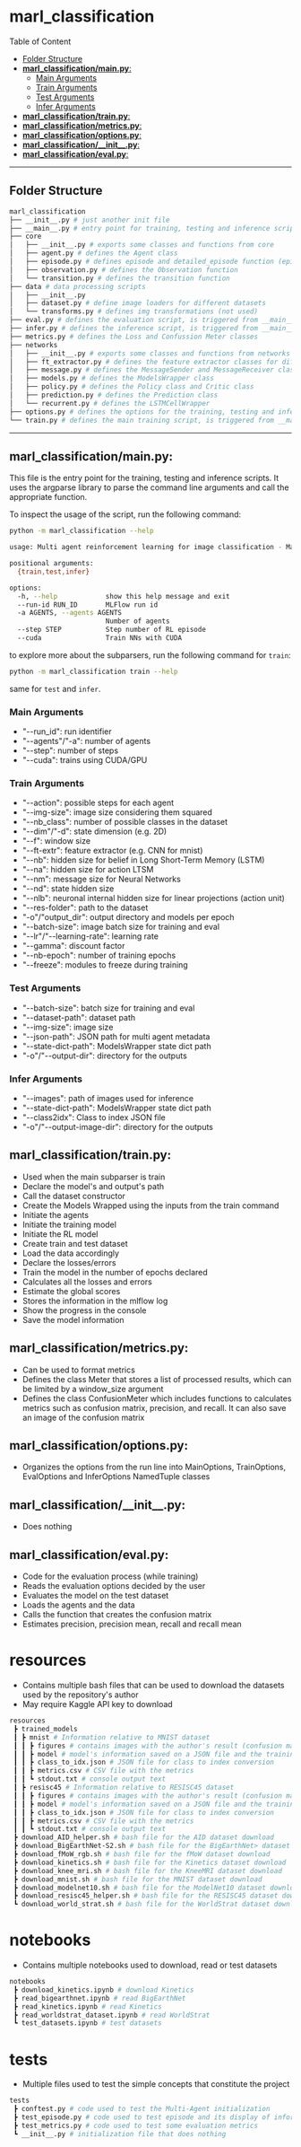 # marl_classification <!-- omit in toc -->

Table of Content

- [Folder Structure](#folder-structure)
- [**marl\_classification/__main__.py**:](#marl_classificationmainpy)
  - [Main Arguments](#main-arguments)
  - [Train Arguments](#train-arguments)
  - [Test Arguments](#test-arguments)
  - [Infer Arguments](#infer-arguments)
- [**marl\_classification/train.py**:](#marl_classificationtrainpy)
- [**marl\_classification/metrics.py**:](#marl_classificationmetricspy)
- [**marl\_classification/options.py**:](#marl_classificationoptionspy)
- [**marl\_classification/\_\_init\_\_.py**:](#marl_classification__init__py)
- [**marl\_classification/eval.py**:](#marl_classificationevalpy)


---

## Folder Structure

```bash
marl_classification
├── __init__.py # just another init file
├── __main__.py # entry point for training, testing and inference scripts
├── core
│   ├── __init__.py # exports some classes and functions from core
│   ├── agent.py # defines the Agent class
│   ├── episode.py # defines episode and detailed_episode function (episode_retry is not used)
│   ├── observation.py # defines the Observation function
│   └── transition.py # defines the transition function
├── data # data processing scripts
│   ├── __init__.py
│   ├── dataset.py # define image loaders for different datasets
│   └── transforms.py # defines img transformations (not used)
├── eval.py # defines the evaluation script, is triggered from __main__.py
├── infer.py # defines the inference script, is triggered from __main__.py
├── metrics.py # defines the Loss and Confussion Meter classes
├── networks
│   ├── __init__.py # exports some classes and functions from networks
│   ├── ft_extractor.py # defines the feature extractor classes for different datasets
│   ├── message.py # defines the MessageSender and MessageReceiver classes
│   ├── models.py # defines the ModelsWrapper class
│   ├── policy.py # defines the Policy class and Critic class
│   ├── prediction.py # defines the Prediction class
│   └── recurrent.py # defines the LSTMCellWrapper
├── options.py # defines the options for the training, testing and inference scripts
└── train.py # defines the main training script, is triggered from __main__.py
```

---



## **marl_classification/__main__.py**:
This file is the entry point for the training, testing and inference scripts. It uses the argparse library to parse the command line arguments and call the appropriate function.


To inspect the usage of the script, run the following command:

```bash
python -m marl_classification --help
```

```bash
usage: Multi agent reinforcement learning for image classification - Main [-h] --run-id RUN_ID [-a AGENTS] [--step STEP] [--cuda] {train,test,infer} ...

positional arguments:
  {train,test,infer}

options:
  -h, --help            show this help message and exit
  --run-id RUN_ID       MLFlow run id
  -a AGENTS, --agents AGENTS
                        Number of agents
  --step STEP           Step number of RL episode
  --cuda                Train NNs with CUDA
```

to explore more about the subparsers, run the following command for `train`:

```bash
python -m marl_classification train --help
```

same for `test` and `infer`.


### Main Arguments

- "--run_id": run identifier
- "--agents"/"-a": number of agents
- "--step": number of steps
- "--cuda": trains using CUDA/GPU

### Train Arguments

- "--action": possible steps for each agent
- "--img-size": image size considering them squared
- "--nb_class": number of possible classes in the dataset
- "--dim"/"-d": state dimension (e.g. 2D)
- "--f": window size
- "--ft-extr": feature extractor (e.g. CNN for mnist)
- "--nb": hidden size for belief in Long Short-Term Memory (LSTM)
- "--na": hidden size for action LTSM
- "--nm": message size for Neural Networks
- "--nd": state hidden size
- "--nlb": neuronal internal hidden size for linear projections (action unit)
- "--res-folder": path to the dataset
- "-o"/"output_dir": output directory and models per epoch
- "--batch-size": image batch size for training and eval
- "--lr"/"--learning-rate": learning rate
- "--gamma": discount factor
- "--nb-epoch": number of training epochs
- "--freeze": modules to freeze during training

### Test Arguments

- "--batch-size": batch size for training and eval
- "--dataset-path": dataset path
- "--img-size": image size
- "--json-path": JSON path for multi agent metadata
- "--state-dict-path": ModelsWrapper state dict path
- "-o"/"--output-dir": directory for the outputs

### Infer Arguments

- "--images": path of images used for inference
- "--state-dict-path": ModelsWrapper state dict path
- "--class2idx": Class to index JSON file
- "-o"/"--output-image-dir": directory for the outputs


## **marl_classification/train.py**:

- Used when the main subparser is train
- Declare the model's and output's path
- Call the dataset constructor
- Create the Models Wrapped using the inputs from the train command
- Initiate the agents
- Initiate the training model
- Initiate the RL model
- Create train and test dataset
- Load the data accordingly
- Declare the losses/errors
- Train the model in the number of epochs declared
- Calculates all the losses and errors
- Estimate the global scores
- Stores the information in the mlflow log
- Show the progress in the console
- Save the model information

## **marl_classification/metrics.py**:

- Can be used to format metrics
- Defines the class Meter that stores a list of processed results, which can be limited by a window_size argument
- Defines the class ConfusionMeter which includes functions to calculates metrics such as confusion matrix, precision, and recall. It can also save an image of the confusion matrix

## **marl_classification/options.py**:
- Organizes the options from the run line into MainOptions, TrainOptions, EvalOptions and InferOptions NamedTuple classes

## **marl_classification/\_\_init__.py**:
- Does nothing

## **marl_classification/eval.py**:
- Code for the evaluation process (while training)
- Reads the evaluation options decided by the user
- Evaluates the model on the test dataset
- Loads the agents and the data
- Calls the function that creates the confusion matrix
- Estimates precision, precision mean, recall and recall mean

# resources

- Contains multiple bash files that can be used to download the datasets used by the repository's author
- May require Kaggle API key to download

``` bash
resources
 ┣ trained_models
 ┃ ┣ mnist # Information relative to MNIST dataset
 ┃ ┃ ┣ figures # contains images with the author's result (confusion matrix and prediction image)
 ┃ ┃ ┣ model # model's information saved on a JSON file and the training results in epoch 39
 ┃ ┃ ┣ class_to_idx.json # JSON file for class to index conversion
 ┃ ┃ ┣ metrics.csv # CSV file with the metrics
 ┃ ┃ ┗ stdout.txt # console output text
 ┃ ┣ resisc45 # Information relative to RESISC45 dataset
 ┃ ┃ ┣ figures # contains images with the author's result (confusion matrix and prediction image)
 ┃ ┃ ┣ model # model's information saved on a JSON file and the training results in epoch 49
 ┃ ┃ ┣ class_to_idx.json # JSON file for class to index conversion
 ┃ ┃ ┣ metrics.csv # CSV file with the metrics
 ┃ ┃ ┗ stdout.txt # console output text
 ┣ download_AID_helper.sh # bash file for the AID dataset download
 ┣ download_BigEarthNet-S2.sh # bash file for the BigEarthNet> dataset download
 ┣ download_fMoW_rgb.sh # bash file for the fMoW dataset download
 ┣ download_kinetics.sh # bash file for the Kinetics dataset download
 ┣ download_knee_mri.sh # bash file for the KneeMRI dataset download
 ┣ download_mnist.sh # bash file for the MNIST dataset download
 ┣ download_modelnet10.sh # bash file for the ModelNet10 dataset download
 ┣ download_resisc45_helper.sh # bash file for the RESISC45 dataset download
 ┗ download_world_strat.sh # bash file for the WorldStrat dataset download
```

# notebooks

- Contains multiple notebooks used to download, read or test datasets

``` bash
notebooks
 ┣ download_kinetics.ipynb # download Kinetics
 ┣ read_bigearthnet.ipynb # read BigEarthNet 
 ┣ read_kinetics.ipynb # read Kinetics
 ┣ read_worldstrat_dataset.ipynb # read WorldStrat
 ┗ test_datasets.ipynb # test datasets
 ```

# tests

- Multiple files used to test the simple concepts that constitute the project

``` bash
tests
 ┣ conftest.py # code used to test the Multi-Agent initialization
 ┣ test_episode.py # code used to test episode and its display of information
 ┣ test_metrics.py # code used to test some evaluation metrics
 ┗ __init__.py # initialization file that does nothing
```